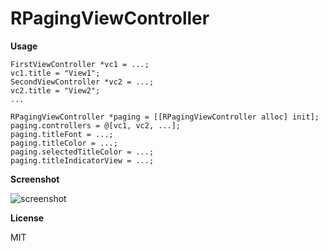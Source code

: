 RPagingViewController
=====================

**Usage**

    FirstViewController *vc1 = ...;
    vc1.title = "View1";
    SecondViewController *vc2 = ...;
    vc2.title = "View2";
    ...
    
    RPagingViewController *paging = [[RPagingViewController alloc] init];
    paging.controllers = @[vc1, vc2, ...];
    paging.titleFont = ...;
    paging.titleColor = ...;
    paging.selectedTitleColor = ...;
    paging.titleIndicatorView = ...;

**Screenshot**

![screenshot](https://dl.dropboxusercontent.com/u/46239535/RPagingViewController/iOS%20%E6%A8%A1%E6%8B%9F%E5%99%A8%E5%B1%8F%E5%B9%95%E5%BF%AB%E7%85%A7%E2%80%9C2013-8-20%20%E4%B8%8A%E5%8D%8812.58.17%E2%80%9D.png "RPagingViewController")

**License**

MIT
